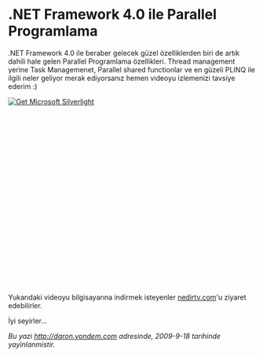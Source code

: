 # .NET Framework 4.0 ile Parallel Programlama 

.NET Framework 4.0 ile beraber gelecek güzel özelliklerden biri de artık
dahili hale gelen Parallel Programlama özellikleri. Thread management
yerine Task Managemenet, Parallel shared functionlar ve en güzeli PLINQ
ile ilgili neler geliyor merak ediyorsanız hemen videoyu izlemenizi
tavsiye ederim :)

<div style="width:512px;height:384px;">

[![Get Microsoft
Silverlight](http://go2.microsoft.com/fwlink/?LinkId=108181)](http://go2.microsoft.com/fwlink/?LinkID=124807)

</div>

Yukarıdaki videoyu bilgisayarına indirmek isteyenler
[nedirtv.com](http://www.nedirtv.com/video/darony_170909_tbl_plinq.aspx)'u
ziyaret edebilirler.

İyi seyirler...


*Bu yazi http://daron.yondem.com adresinde, 2009-9-18 tarihinde yayinlanmistir.*